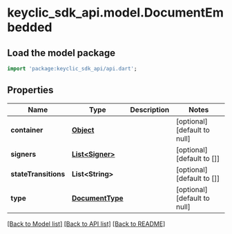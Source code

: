 # keyclic_sdk_api.model.DocumentEmbedded

## Load the model package
```dart
import 'package:keyclic_sdk_api/api.dart';
```

## Properties
Name | Type | Description | Notes
------------ | ------------- | ------------- | -------------
**container** | [**Object**](Object.md) |  | [optional] [default to null]
**signers** | [**List&lt;Signer&gt;**](Signer.md) |  | [optional] [default to []]
**stateTransitions** | **List&lt;String&gt;** |  | [optional] [default to []]
**type** | [**DocumentType**](DocumentType.md) |  | [optional] [default to null]

[[Back to Model list]](../README.md#documentation-for-models) [[Back to API list]](../README.md#documentation-for-api-endpoints) [[Back to README]](../README.md)


